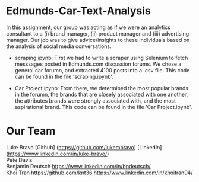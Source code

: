 # Edmunds-Car-Text-Analysis

In this assignment, our group was acting as if we were an analytics consultant to a (i) brand manager, (ii) product manager and (iii) advertising manager. Our job was to give advice/insights to these individuals based on the analysis of social media conversations. 

- scraping.ipynb:
First we had to write a scraper using Selenium to fetch messsages posted in Edmunds.com discussion forums. We chose a general car forumn, and extracted 4100 posts into a .csv file. This code can be found in the file 'scraping.ipynb'. 

- Car Project.ipynb:
From there, we determined the most popular brands in the forumn, the brands that are closely associated with one another, the attributes brands were strongly associated with, and the most aspirational brand. This code can be found in the file 'Car Project.ipynb'.

# Our Team
Luke Bravo [Github] (https://github.com/lukembravo) [LinkedIn] (https://www.linkedin.com/in/luke-bravo/) \
Pete Davis \
Benjamin Deutsch https://www.linkedin.com/in/bpdeutsch/ \
Khoi Tran https://github.com/knt36 https://www.linkedin.com/in/khoitran94/
